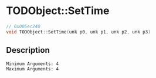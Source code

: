 # TODObject::SetTime
```c
// 0x005ec240
void TODObject::SetTime(unk p0, unk p1, unk p2, unk p3)
```
## Description
```
Minimum Arguments: 4
Maximum Arguments: 4
```
